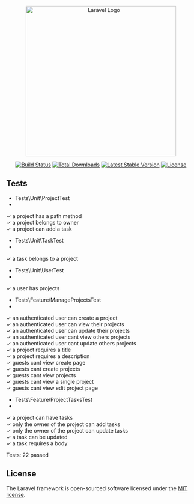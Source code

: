<p align="center"><a href="https://laravel.com" target="_blank"><img src="https://raw.githubusercontent.com/laravel/art/master/logo-lockup/5%20SVG/2%20CMYK/1%20Full%20Color/laravel-logolockup-cmyk-red.svg" width="400" alt="Laravel Logo"></a></p>

<p align="center">
<a href="https://travis-ci.org/laravel/framework"><img src="https://travis-ci.org/laravel/framework.svg" alt="Build Status"></a>
<a href="https://packagist.org/packages/laravel/framework"><img src="https://img.shields.io/packagist/dt/laravel/framework" alt="Total Downloads"></a>
<a href="https://packagist.org/packages/laravel/framework"><img src="https://img.shields.io/packagist/v/laravel/framework" alt="Latest Stable Version"></a>
<a href="https://packagist.org/packages/laravel/framework"><img src="https://img.shields.io/packagist/l/laravel/framework" alt="License"></a>
</p>

## Tests

  - Tests\Unit\ProjectTest
  - 
  ✓ a project has a path method<br/>
  ✓ a project belongs to owner<br/>
  ✓ a project can add a task<br/>

  - Tests\Unit\TaskTest
  - 
  ✓ a task belongs to a project<br/>

  - Tests\Unit\UserTest
  - 
  ✓ a user has projects<br/>

  - Tests\Feature\ManageProjectsTest
  - 
  ✓ an authenticated user can create a project<br/>
  ✓ an authenticated user can view their projects<br/>
  ✓ an authenticated user can update their projects<br/>
  ✓ an authenticated user cant view others projects<br/>
  ✓ an authenticated user cant update others projects<br/>
  ✓ a project requires a title<br/>
  ✓ a project requires a description<br/>
  ✓ guests cant view create page<br/>
  ✓ guests cant create projects<br/>
  ✓ guests cant view projects<br/>
  ✓ guests cant view a single project<br/>
  ✓ guests cant view edit project page<br/>

  - Tests\Feature\ProjectTasksTest
  - 
  ✓ a project can have tasks<br/>
  ✓ only the owner of the project can add tasks<br/>
  ✓ only the owner of the project can update tasks<br/>
  ✓ a task can be updated<br/>
  ✓ a task requires a body<br/>

  Tests:  22 passed
  
## License

The Laravel framework is open-sourced software licensed under the [MIT license](https://opensource.org/licenses/MIT).
